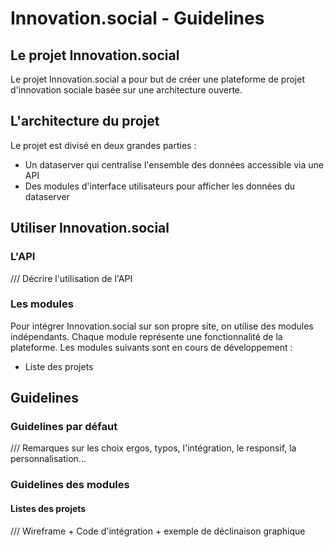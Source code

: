 # Innovation.social - Guidelines

## Le projet Innovation.social

Le projet Innovation.social a pour but de créer une plateforme de projet d'innovation sociale basée sur une architecture ouverte.

## L'architecture du projet

Le projet est divisé en deux grandes parties :

- Un dataserver qui centralise l'ensemble des données accessible via une API
- Des modules d'interface utilisateurs pour afficher les données du dataserver

## Utiliser Innovation.social

### L'API

/// Décrire l'utilisation de l'API

### Les modules

Pour intégrer Innovation.social sur son propre site, on utilise des modules indépendants. Chaque module représente une fonctionnalité de la plateforme. Les modules suivants sont en cours de développement :

- Liste des projets

## Guidelines 

### Guidelines par défaut

/// Remarques sur les choix ergos, typos, l'intégration, le responsif, la personnalisation...

### Guidelines des modules

#### Listes des projets

/// Wireframe + Code d'intégration + exemple de déclinaison graphique
